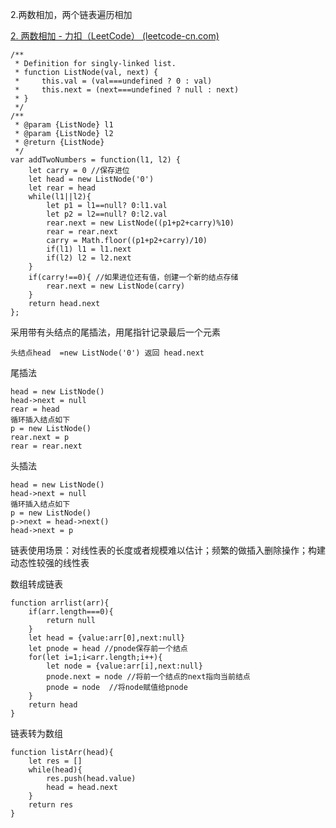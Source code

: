 2.两数相加，两个链表遍历相加

[2. 两数相加 - 力扣（LeetCode） (leetcode-cn.com)](https://leetcode-cn.com/problems/add-two-numbers/)

```
/**
 * Definition for singly-linked list.
 * function ListNode(val, next) {
 *     this.val = (val===undefined ? 0 : val)
 *     this.next = (next===undefined ? null : next)
 * }
 */
/**
 * @param {ListNode} l1
 * @param {ListNode} l2
 * @return {ListNode}
 */
var addTwoNumbers = function(l1, l2) {
    let carry = 0 //保存进位
    let head = new ListNode('0')
    let rear = head
    while(l1||l2){
	    let p1 = l1==null? 0:l1.val
	    let p2 = l2==null? 0:l2.val
	    rear.next = new ListNode((p1+p2+carry)%10)
        rear = rear.next
        carry = Math.floor((p1+p2+carry)/10)
	    if(l1) l1 = l1.next
        if(l2) l2 = l2.next    
    }
    if(carry!==0){ //如果进位还有值，创建一个新的结点存储
	    rear.next = new ListNode(carry)
    }
    return head.next
};  

```

采用带有头结点的尾插法，用尾指针记录最后一个元素

```
头结点head  =new ListNode('0') 返回 head.next
```

尾插法

```
head = new ListNode()
head->next = null
rear = head
循环插入结点如下
p = new ListNode()
rear.next = p
rear = rear.next
```

头插法

```
head = new ListNode()
head->next = null
循环插入结点如下
p = new ListNode()
p->next = head->next()
head->next = p
```

链表使用场景：对线性表的长度或者规模难以估计；频繁的做插入删除操作；构建动态性较强的线性表

数组转成链表

```
function arrlist(arr){
	if(arr.length===0){
		return null
	}
	let head = {value:arr[0],next:null}
	let pnode = head //pnode保存前一个结点
	for(let i=1;i<arr.length;i++){
		let node = {value:arr[i],next:null}
		pnode.next = node //将前一个结点的next指向当前结点
		pnode = node  //将node赋值给pnode
	}
	return head
}
```

链表转为数组

```
function listArr(head){
	let res = []
	while(head){
		res.push(head.value)
		head = head.next
	}
	return res
}
```



